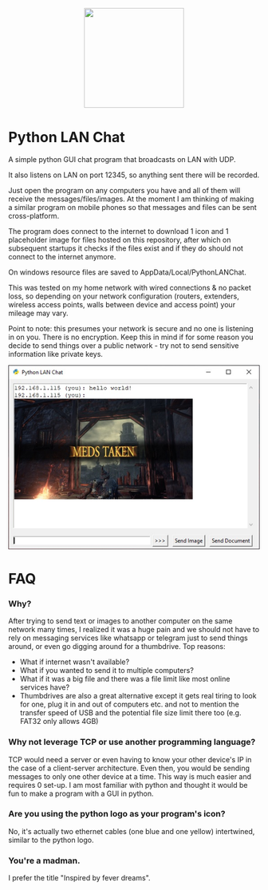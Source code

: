 <p align="center">
  <img width="200" height="200" src="https://raw.githubusercontent.com/foooooooooooooooooooooooooootw/Python-LAN-Chat/main/pythonlanchat.ico?raw=true">
</p>

# Python LAN Chat
A simple python GUI chat program that broadcasts on LAN with UDP. 

It also listens on LAN on port 12345, so anything sent there will be recorded.

Just open the program on any computers you have and all of them will receive the messages/files/images. At the moment I am thinking of making a similar program on mobile phones so that messages and files can be sent cross-platform.

The program does connect to the internet to download 1 icon and 1 placeholder image for files hosted on this repository, after which on subsequent startups it checks if the files exist and if they do should not connect to the internet anymore. 

On windows resource files are saved to AppData/Local/PythonLANChat.

This was tested on my home network with wired connections & no packet loss, so depending on your network configuration (routers, extenders, wireless access points, walls between device and access point) your mileage may vary.

Point to note: this presumes your network is secure and no one is listening in on you. There is no encryption. Keep this in mind if for some reason you decide to send things over a public network - try not to send sensitive information like private keys.


<p align="center">
  <img src="https://raw.githubusercontent.com/foooooooooooooooooooooooooootw/Python-LAN-Chat/main/staticdemo.jpg">
</p>

# FAQ
### Why?
After trying to send text or images to another computer on the same network many times, I realized it was a huge pain and we should not have to rely on messaging services like whatsapp or telegram just to send things around, or even go digging around for a thumbdrive.
Top reasons:
<ul>
  <li> What if internet wasn't available?</li>
  <li> What if you wanted to send it to multiple computers?</li>
  <li> What if it was a big file and there was a file limit like most online services have?</li>
  <li> Thumbdrives are also a great alternative except it gets real tiring to look for one, plug it in and out of computers etc. and not to mention the transfer speed of USB and the potential file size limit there too (e.g. FAT32 only allows 4GB)</li>
</ul>

### Why not leverage TCP or use another programming language?
TCP would need a server or even having to know your other device's IP in the case of a client-server architecture. Even then, you would be sending messages to only one other device at a time. This way is much easier and requires 0 set-up. 
I am most familiar with python and thought it would be fun to make a program with a GUI in python.

### Are you using the python logo as your program's icon?
No, it's actually two ethernet cables (one blue and one yellow) intertwined, similar to the python logo.

### You're a madman.
I prefer the title "Inspired by fever dreams".


